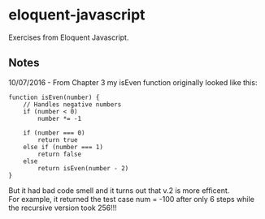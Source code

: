 # eloquent-javascript
Exercises from Eloquent Javascript.

## Notes

10/07/2016 - From Chapter 3 my isEven function originally looked like this:

```
function isEven(number) {
    // Handles negative numbers
    if (number < 0)
        number *= -1
    
    if (number === 0)
        return true
    else if (number === 1)
        return false
    else
        return isEven(number - 2)
}
```

But it had bad code smell and it turns out that v.2 is more efficent.<br />
For example, it returned the test case num = -100 after only 6 steps while the recursive version took 256!!!
